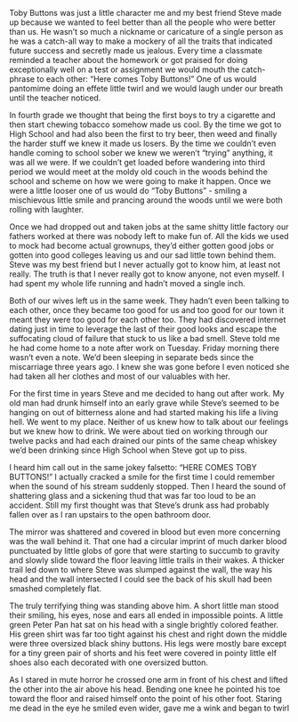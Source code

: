 Toby Buttons was just a little character me and my best friend Steve made up because we wanted to feel better than all the people who were better than us.  He wasn’t so much a nickname or caricature of a single person as he was a catch-all way to make a mockery of all the traits that indicated future success and secretly made us jealous.  Every time a classmate reminded a teacher about the homework or got praised for doing exceptionally well on a test or assignment we would mouth the catch-phrase to each other:
“Here comes Toby Buttons!”
One of us would pantomime doing an effete little twirl and we would laugh under our breath until the teacher noticed.

In fourth grade we thought that being the first boys to try a cigarette and then start chewing tobacco somehow made us cool.  By the time we got to High School and had also been the first to try beer, then weed and finally the harder stuff we knew it made us losers.  By the time we couldn’t even handle coming to school sober we knew we weren’t “trying” anything, it was all we were.  If we couldn’t get loaded before wandering into third period we would meet at the moldy old couch in the woods behind the school and scheme on how we were going to make it happen.  Once we were a little looser one of us would do “Toby Buttons” - smiling a mischievous little smile and prancing around the woods until we were both rolling with laughter.

Once we had dropped out and taken jobs at the same shitty little factory our fathers worked at there was nobody left to make fun of.  All the kids we used to mock had become actual grownups, they’d either gotten good jobs or gotten into good colleges leaving us and our sad little town behind them.  Steve was my best friend but I never actually got to know him, at least not really.  The truth is that I never really got to know anyone, not even myself.  I had spent my whole life running and hadn’t moved a single inch.

Both of our wives left us in the same week.  They hadn’t even been talking to each other, once they became too good for us and too good for our town it meant they were too good for each other too.  They had discovered internet dating just in time to leverage the last of their good looks and escape the suffocating cloud of failure that stuck to us like a bad smell.  Steve told me he had come home to a note after work on Tuesday.  Friday morning there wasn’t even a note.  We’d been sleeping in separate beds since the miscarriage three years ago.  I knew she was gone before I even noticed she had taken all her clothes and most of our valuables with her.

For the first time in years Steve and me decided to hang out after work.  My old man had drunk himself into an early grave while Steve’s seemed to be hanging on out of bitterness alone and had started making his life a living hell.  We went to my place.  Neither of us knew how to talk about our feelings but we knew how to drink.  We were about tied on working through our twelve packs and had each drained our pints of the same cheap whiskey we’d been drinking since High School when Steve got up to piss.

I heard him call out in the same jokey falsetto:
“HERE COMES TOBY BUTTONS!”
I actually cracked a smile for the first time I could remember when the sound of his stream suddenly stopped.  Then I heard the sound of shattering glass and a sickening thud that was far too loud to be an accident.  Still my first thought was that Steve’s drunk ass had probably fallen over as I ran upstairs to the open bathroom door.

The mirror was shattered and covered in blood but even more concerning was the wall behind it.  That one had a circular imprint of much darker blood punctuated by little globs of gore that were starting to succumb to gravity and slowly slide toward the floor leaving little trails in their wakes.  A thicker trail led down to where Steve was slumped against the wall, the way his head and the wall intersected I could see the back of his skull had been smashed completely flat.

The truly terrifying thing was standing above him.  A short little man stood their smiling, his eyes, nose and ears all ended in impossible points.  A little green Peter Pan hat sat on his head with a single brightly colored feather.  His green shirt was far too tight against his chest and right down the middle were three oversized black shiny buttons.  His legs were mostly bare except for a tiny green pair of shorts and his feet were covered in pointy little elf shoes also each decorated with one oversized button.

As I stared in mute horror he crossed one arm in front of his chest and lifted the other into the air above his head.  Bending one knee he pointed his toe toward the floor and raised himself onto the point of his other foot.  Staring me dead in the eye he smiled even wider, gave me a wink and began to twirl